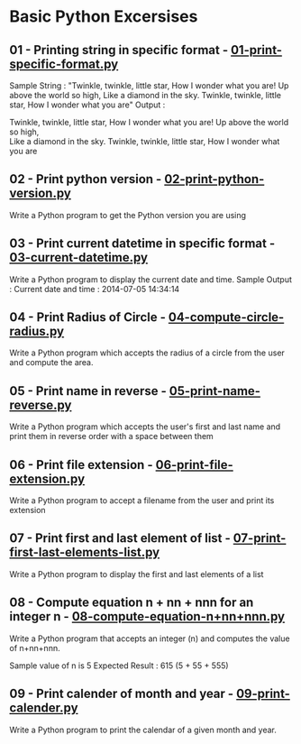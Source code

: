 # Basic Python Excersises

## 01 - Printing string in specific format - [01-print-specific-format.py](./01-print-specific-format.py)

Sample String : "Twinkle, twinkle, little star, How I wonder what you are! Up above the world so high, Like a diamond in the sky. Twinkle, twinkle, little star, How I wonder what you are" Output :

Twinkle, twinkle, little star,
	How I wonder what you are! 
		Up above the world so high,   		
		Like a diamond in the sky. 
Twinkle, twinkle, little star, 
	How I wonder what you are

## 02 - Print python version - [02-print-python-version.py](./02-print-python-version.py)

Write a Python program to get the Python version you are using

## 03 - Print current datetime in specific format - [03-current-datetime.py](./03-current-datetime.py)

Write a Python program to display the current date and time.
Sample Output :
Current date and time :
2014-07-05 14:34:14

## 04 - Print Radius of Circle - [04-compute-circle-radius.py](./04-compute-circle-radius.py)

Write a Python program which accepts the radius of a circle from the user and compute the area.

## 05 - Print name in reverse - [05-print-name-reverse.py](./05-print-name-reverse.py)

Write a Python program which accepts the user's first and last name and print them in reverse order with a space between them

## 06 - Print file extension - [06-print-file-extension.py](./06-print-file-extension.py)

Write a Python program to accept a filename from the user and print its extension

## 07 - Print first and last element of list - [07-print-first-last-elements-list.py](./07-print-first-last-elements-list.py)

Write a Python program to display the first and last elements of a list

## 08 - Compute equation n + nn + nnn for an integer n - [08-compute-equation-n+nn+nnn.py](./08-compute-equation-n+nn+nnn.py)

Write a Python program that accepts an integer (n) and computes the value of n+nn+nnn.

Sample value of n is 5
Expected Result : 615 (5 + 55 + 555)

## 09 - Print calender of month and year - [09-print-calender.py](./09-print-calender.py)

Write a Python program to print the calendar of a given month and year.